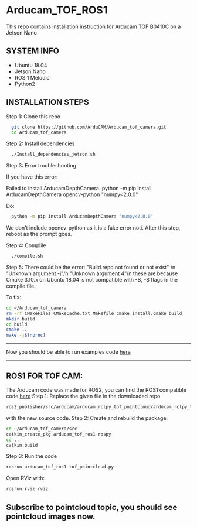 # Arducam_TOF_ROS1

This repo contains installation instruction for Arducam TOF B0410C on a Jetson Nano 

SYSTEM INFO
---------

- Ubuntu 18.04
- Jetson Nano
- ROS 1 Melodic
- Python2

INSTALLATION STEPS
---------

Step 1: Clone this repo
```bash
  git clone https://github.com/ArduCAM/Arducam_tof_camera.git
  cd Arducam_tof_camera
```
Step 2: Install dependencies

```bash
  ./Install_dependencies_jetson.sh
```
Step 3: Error troubleshooting

If you have this error:

Failed to install ArducamDepthCamera.
python -m pip install ArducamDepthCamera opencv-python "numpy<2.0.0"

Do:

```bash
  python -m pip install ArducamDepthCamera "numpy<2.0.0"
``` 
We don't include opencv-python as it is a fake error noti.
After this step, reboot as the prompt goes.

Step 4: Complile

```bash
  ./compile.sh
```
Step 5:
There could be the error:
"Build repo not found or not exist" /n
"Unknown argument -j"/n
"Unknown argument 4"/n
these are because Cmake 3.10.x on Ubuntu 18.04 is not compatible with -B, -S flags in the compile file. 

To fix:
```bash
cd ~/Arducam_tof_camera
rm -rf CMakeFiles CMakeCache.txt Makefile cmake_install.cmake build
mkdir build
cd build
cmake ..
make -j$(nproc)
```
-------------------
Now you should be able to run examples code [here](https://github.com/ArduCAM/Arducam_tof_camera)

-------------------
ROS1 FOR TOF CAM:
---------
The Arducam code was made for ROS2, you can find the ROS1 compatible code [here](tof_python2.py)
Step 1: Replace the given file in the downloaded repo 
```bash
ros2_publisher/src/arducam/arducam_rclpy_tof_pointcloud/arducam_rclpy_tof_pointcloud/tof_pointcloud.py
```
with the new source code. 
Step 2: 
Create and rebuild the package:
```bash
cd ~/Arducam_tof_camera/src
catkin_create_pkg arducam_tof_ros1 rospy
cd ..
catkin build
```
Step 3: Run the code
```bash
rosrun arducam_tof_ros1 tof_pointcloud.py
```
Open RViz with:
```bash
rosrun rviz rviz
```
Subscribe to pointcloud topic, you should see pointcloud images now.
------------------------------



